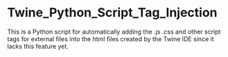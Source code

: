 # Twine_Python_Script_Tag_Injection
This is a Python script for automatically adding the .js .css and other script tags for external files into the html files created by the Twine IDE since it lacks this feature yet.

